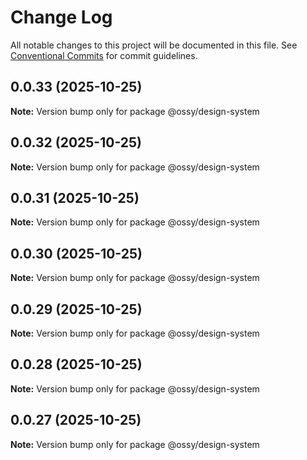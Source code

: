 # Change Log

All notable changes to this project will be documented in this file.
See [Conventional Commits](https://conventionalcommits.org) for commit guidelines.

## 0.0.33 (2025-10-25)

**Note:** Version bump only for package @ossy/design-system





## 0.0.32 (2025-10-25)

**Note:** Version bump only for package @ossy/design-system





## 0.0.31 (2025-10-25)

**Note:** Version bump only for package @ossy/design-system





## 0.0.30 (2025-10-25)

**Note:** Version bump only for package @ossy/design-system





## 0.0.29 (2025-10-25)

**Note:** Version bump only for package @ossy/design-system





## 0.0.28 (2025-10-25)

**Note:** Version bump only for package @ossy/design-system





## 0.0.27 (2025-10-25)

**Note:** Version bump only for package @ossy/design-system
